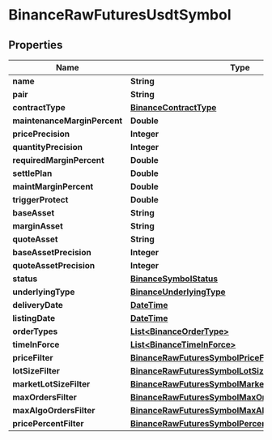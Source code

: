 # BinanceRawFuturesUsdtSymbol

## Properties
Name | Type | Description | Notes
------------ | ------------- | ------------- | -------------
**name** | **String** |  |  [optional]
**pair** | **String** |  |  [optional]
**contractType** | [**BinanceContractType**](BinanceContractType.md) |  |  [optional]
**maintenanceMarginPercent** | **Double** |  |  [optional]
**pricePrecision** | **Integer** |  |  [optional]
**quantityPrecision** | **Integer** |  |  [optional]
**requiredMarginPercent** | **Double** |  |  [optional]
**settlePlan** | **Double** |  |  [optional]
**maintMarginPercent** | **Double** |  |  [optional]
**triggerProtect** | **Double** |  |  [optional]
**baseAsset** | **String** |  |  [optional]
**marginAsset** | **String** |  |  [optional]
**quoteAsset** | **String** |  |  [optional]
**baseAssetPrecision** | **Integer** |  |  [optional]
**quoteAssetPrecision** | **Integer** |  |  [optional]
**status** | [**BinanceSymbolStatus**](BinanceSymbolStatus.md) |  |  [optional]
**underlyingType** | [**BinanceUnderlyingType**](BinanceUnderlyingType.md) |  |  [optional]
**deliveryDate** | [**DateTime**](DateTime.md) |  |  [optional]
**listingDate** | [**DateTime**](DateTime.md) |  |  [optional]
**orderTypes** | [**List&lt;BinanceOrderType&gt;**](BinanceOrderType.md) |  |  [optional]
**timeInForce** | [**List&lt;BinanceTimeInForce&gt;**](BinanceTimeInForce.md) |  |  [optional]
**priceFilter** | [**BinanceRawFuturesSymbolPriceFilter**](BinanceRawFuturesSymbolPriceFilter.md) |  |  [optional]
**lotSizeFilter** | [**BinanceRawFuturesSymbolLotSizeFilter**](BinanceRawFuturesSymbolLotSizeFilter.md) |  |  [optional]
**marketLotSizeFilter** | [**BinanceRawFuturesSymbolMarketLotSizeFilter**](BinanceRawFuturesSymbolMarketLotSizeFilter.md) |  |  [optional]
**maxOrdersFilter** | [**BinanceRawFuturesSymbolMaxOrdersFilter**](BinanceRawFuturesSymbolMaxOrdersFilter.md) |  |  [optional]
**maxAlgoOrdersFilter** | [**BinanceRawFuturesSymbolMaxAlgorithmicOrdersFilter**](BinanceRawFuturesSymbolMaxAlgorithmicOrdersFilter.md) |  |  [optional]
**pricePercentFilter** | [**BinanceRawFuturesSymbolPercentPriceFilter**](BinanceRawFuturesSymbolPercentPriceFilter.md) |  |  [optional]
